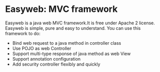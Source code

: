 # Easyweb: MVC framework

Easyweb is a java web MVC framework.It is free under Apache 2 license. Easyweb is simple, pure and easy to understand. You can use this framework to do:
* Bind web request to a java method in controller class
* Use POJO as web Controller
* Support multi-type response of java method as web View
* Support annotation configuration
* Add security controller flexibly and quickly

